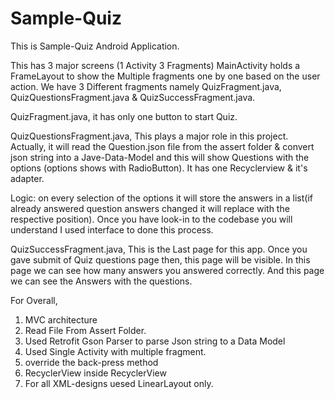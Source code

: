 # Sample-Quiz
This is Sample-Quiz Android Application.

This has 3 major screens (1 Activity 3 Fragments)
MainActivity holds a FrameLayout to show the Multiple fragments one by one based on the user action. 
We have 3 Different fragments namely QuizFragment.java, QuizQuestionsFragment.java & QuizSuccessFragment.java.

QuizFragment.java, it has only one button to start Quiz.

QuizQuestionsFragment.java, This plays a major role in this project.  Actually, it will read the Question.json file from the assert folder & convert json string into a Jave-Data-Model and this will show Questions with the options (options shows with RadioButton). It has one Recyclerview & it's adapter. 

Logic: on every selection of the options it will store the answers in a list(if already answered question answers changed it will replace with the respective position). Once you have look-in to the codebase you will understand I used interface to done this process.

QuizSuccessFragment.java, This is the Last page for this app. Once you gave submit of Quiz questions page then, this page will be visible. In this page we can see how many answers you answered correctly. And this page we can see the Answers with the questions. 


For Overall,

1. MVC architecture
2. Read File From Assert Folder.
3. Used Retrofit Gson Parser to parse Json string to a Data Model 
4. Used Single Activity with multiple fragment.
5. override the back-press method
6. RecyclerView inside RecyclerView
7. For all XML-designs uesed LinearLayout only.  



